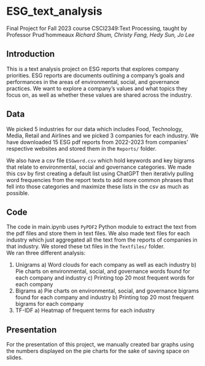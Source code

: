 # ESG_text_analysis
Final Project for Fall 2023 course CSCI2349:Text Processing, taught by Professor Prud'hommeaux
*Richard Shum, Christy Fang, Hedy Sun, Jo Lee*

## Introduction

This is a text analysis project on ESG reports that explores company priorities. ESG reports are documents outlining a company’s goals and performances in the areas of environmental, social, and governance practices. We want to explore a company’s values and what topics they focus on, as well as whether these values are shared across the industry. <br>

## Data

We picked 5 industries for our data which includes Food, Technology, Media, Retail and Airlines and we picked 3 companies for each industry. We have downloaded 15 ESG pdf reports from 2022-2023 from companies' respective websites and stored them in the `Reports/` folder. <br>

We also have a csv file `ESGword.csv` which hold keywords and key bigrams that relate to environmental, social and governance categories. We made this csv by first creating a default list using ChatGPT then iterativly pulling word frequencies from the report texts to add more common phrases that fell into those categories and maximize these lists in the csv as much as possible.

## Code

The code in main.ipynb uses `PyPDF2` Python module to extract the text from the pdf files and store them in text files. We also made text files for each industry which just aggregated all the text from the reports of companies in that industry. We stored these txt files in the `Textfiles/` folder. <br>
We ran three different analysis: 
1. Unigrams
   a) Word clouds for each company as well as each industry
   b) Pie charts on environmental, social, and governance words found for each company and industry
   c) Printing top 20 most frequent words for each company
3. Bigrams
   a) Pie charts on environmental, social, and governance bigrams found for each company and industry
   b) Printing top 20 most frequent bigrams for each company
5. TF-IDF
   a) Heatmap of frequent terms for each industry

## Presentation
For the presentation of this project, we manually created bar graphs using the numbers displayed on the pie charts for the sake of saving space on slides. 
